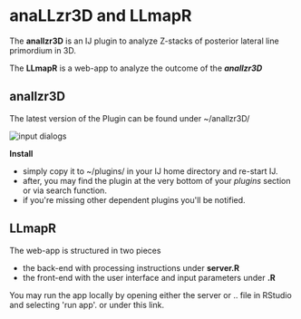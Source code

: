# anaLLzr3D and LLmapR

The **anallzr3D** is an IJ plugin to analyze Z-stacks of posterior lateral line primordium in 3D.

The **LLmapR** is a web-app to analyze the outcome of the ***anallzr3D***

## anallzr3D

The latest version of the Plugin can be found under ~/anallzr3D/

![input dialogs]('anaLLzr3D/anallzr3D_macro.png')

**Install**

* simply copy it to ~/plugins/ in your IJ home directory and re-start IJ. 
* after, you may find the plugin at the very bottom of your _plugins_ section or via search function.
* if you're missing other dependent plugins you'll be notified.  

## LLmapR

The web-app is structured in two pieces
* the back-end with processing instructions under **server.R**
* the front-end with the user interface and input parameters under **.R**

You may run the app locally by opening either the server or .. file in RStudio and selecting 'run app'. or under this link.

